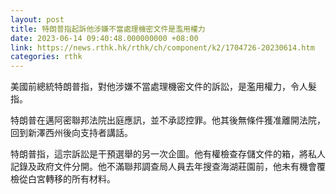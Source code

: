 ```yaml
---
layout: post
title: 特朗普指起訴他涉嫌不當處理機密文件是濫用權力
date: 2023-06-14 09:40:48.000000000 +08:00
link: https://news.rthk.hk/rthk/ch/component/k2/1704726-20230614.htm
categories: rthk
---
```


美國前總統特朗普指，對他涉嫌不當處理機密文件的訴訟，是濫用權力，令人髮指。

特朗普在邁阿密聯邦法院出庭應訊，並不承認控罪。他其後無條件獲准離開法院，回到新澤西州後向支持者講話。

特朗普指，這宗訴訟是干預選舉的另一次企圖。他有權檢查存儲文件的箱，將私人記錄及政府文件分開。他不滿聯邦調查局人員去年搜查海湖莊園前，他未有機會覆檢從白宮轉移的所有材料。
